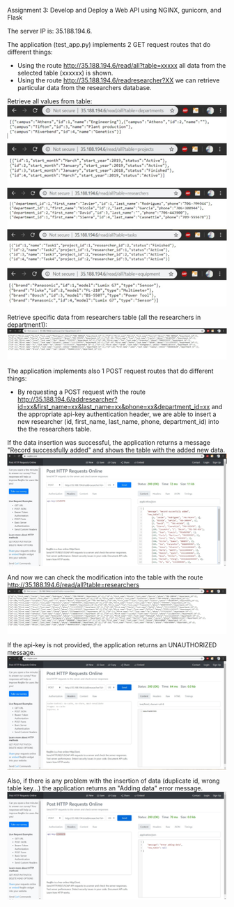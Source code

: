 
Assignment 3: Develop and Deploy a Web API using NGINX, gunicorn, and Flask

The server IP is: 35.188.194.6.

The application (test_app.py) implements 2 GET request routes that do different things:

  - Using the route http://35.188.194.6/read/all?table=xxxxx all data from the selected table (xxxxxx) is shown.
  - Using the route http://35.188.194.6/readresearcher?XX we can retrieve particular data from the researchers database.
  
Retrieve all values from table:
![GET1](/Assignment3/GET1_EX.jpg?raw=true "Example 1")

Retrieve specific data from researchers table (all the researchers in department1):
![GET2](/Assignment3/GET_request_Researchers_in_department1.jpg?raw=true "Example 2")

The application implements also 1 POST request routes that do different things:

  - By requesting a POST request with the route http://35.188.194.6/addresearcher?id=xx&first_name=xx&last_name=xx&phone=xx&department_id=xx and the appropriate api-key authentication header, we are able to insert a new researcher (id, first_name, last_name, phone, department_id) into the the researchers table.
  
If the data insertion was successful, the application returns a message "Record successfully added" and shows the table with the added new data.
![POST1](/Assignment3/POST_request.jpg?raw=true "Example 3")

And now we can check the modification into the table with the route http://35.188.194.6/read/all?table=researchers
![GET3](/Assignment3/Read_table_modifications.jpg?raw=true "Example 4")

If the api-key is not provided, the application returns an UNAUTHORIZED message.
![POST2](/Assignment3/Unauthorized_access.jpg?raw=true "Example 3")

Also, if there is any problem with the insertion of data (duplicate id, wrong table key...) the application returns an "Adding data" error message.
![POST3](/Assignment3/Error_adding_data.jpg?raw=true "Example 3")


